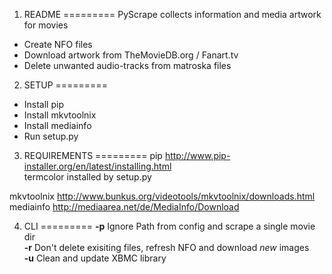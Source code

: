 1. README
=========
PyScrape collects information and media artwork for movies
 - Create NFO files
 - Download artwork from TheMovieDB.org / Fanart.tv
 - Delete unwanted audio-tracks from matroska files


2. SETUP
=========
 - Install pip  
 - Install mkvtoolnix  
 - Install mediainfo  
 - Run setup.py  
  
  
  
3. REQUIREMENTS
=========
pip                             http://www.pip-installer.org/en/latest/installing.html  
termcolor                       installed by setup.py  
  
mkvtoolnix                      http://www.bunkus.org/videotools/mkvtoolnix/downloads.html  
mediainfo                       http://mediaarea.net/de/MediaInfo/Download  
  
  
  
4. CLI
=========
**-p** Ignore Path from config and scrape a single movie dir  
**-r** Don't delete exisiting files, refresh NFO and download *new* images  
**-u** Clean and update XBMC library
